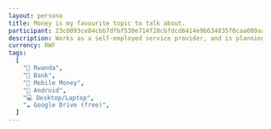 ```yaml
---
layout: persona
title: Money is my favourite topic to talk about.
participant: 23c0093ce84cbb7dfbf530e714f28cbfdcd6414e9b634835f0caa009aa7cebee
description: Works as a self-employed service provider, and is planning to start a side business. Uses Mobile Money for most transactions and believes that going cashless discourages bad money behaviours. Uses Google Drive to backup contacts, photos, and videos. Does not expect to run out of space any time soon.
currency: RWF
tags:
  [
    "📍 Rwanda",
    "🏦 Bank",
    "💸 Mobile Money",
    "📱 Android",
    "💻 Desktop/Laptop",
    "☁️ Google Drive (free)",
  ]
---
```

